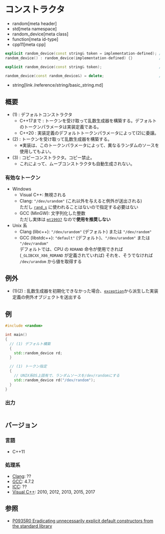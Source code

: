 # コンストラクタ
* random[meta header]
* std[meta namespace]
* random_device[meta class]
* function[meta id-type]
* cpp11[meta cpp]

```cpp
explicit random_device(const string& token = implementation-defined); // (1)
random_device() : random_device(implementation-defined) {}            // (1) C++20

explicit random_device(const string& token);                          // (2) C++20

random_device(const random_device&) = delete;                         // (3)
```
* string[link /reference/string/basic_string.md]

## 概要
- (1) : デフォルトコンストラクタ
    - C++17まで : トークンを受け取って乱数生成器を構築する。デフォルトのトークンパラメータは実装定義である。
    - C++20 : 実装定義のデフォルトトークンパラメータによって(2)に委譲。
- (2) : トークンを受け取って乱数生成器を構築する。
    - ※実装は、このトークンパラメータによって、異なるランダムのソースを使用してもよい。
- (3) : コピーコンストラクタ。コピー禁止。
    - これによって、ムーブコンストラクタも自動生成されない。

### 有効なトークン
- Windows
    - Visual C++: 無視される
    - Clang: `"/dev/urandom"` (これ以外を与えると例外が送出される)  
      ただし [`rand_s`](https://docs.microsoft.com/en-us/cpp/c-runtime-library/reference/rand-s) に使われることはないので指定する必要はない
    - GCC (MinGW): 文字列化した整数  
      ただし実体は [`mt19937`](../mt19937.md) なので**使用を推奨しない**
- Unix 系
    - Clang (libc++): `"/dev/urandom"` (デフォルト) または `"/dev/random"`
    - GCC (libstdc++): `"default"` (デフォルト)、`"/dev/urandom"` または `"/dev/random"`  
      デフォルトでは、CPU の `RDRAND` 命令が使用できれば (`_GLIBCXX_X86_RDRAND` が定義されていれば) それを、そうでなければ `/dev/urandom` から値を取得する

## 例外
- (1)(2) : 乱数生成器を初期化できなかった場合、[`exception`](/reference/exception/exception.md)から派生した実装定義の例外オブジェクトを送出する


## 例
```cpp example
#include <random>

int main()
{
  // (1) デフォルト構築
  {
    std::random_device rd;
  }

  // (1) トークン指定
  {
    // UNIX系OS上固有で、ランダムソースを/dev/randomにする
    std::random_device rd("/dev/random");
  }
}
```


### 出力
```
```

## バージョン
### 言語
- C++11

### 処理系
- [Clang](/implementation.md#clang): ??
- [GCC](/implementation.md#gcc): 4.7.2
- [ICC](/implementation.md#icc): ??
- [Visual C++](/implementation.md#visual_cpp): 2010, 2012, 2013, 2015, 2017


## 参照

- [P0935R0 Eradicating unnecessarily explicit default constructors from the standard library](http://www.open-std.org/jtc1/sc22/wg21/docs/papers/2018/p0935r0.html)